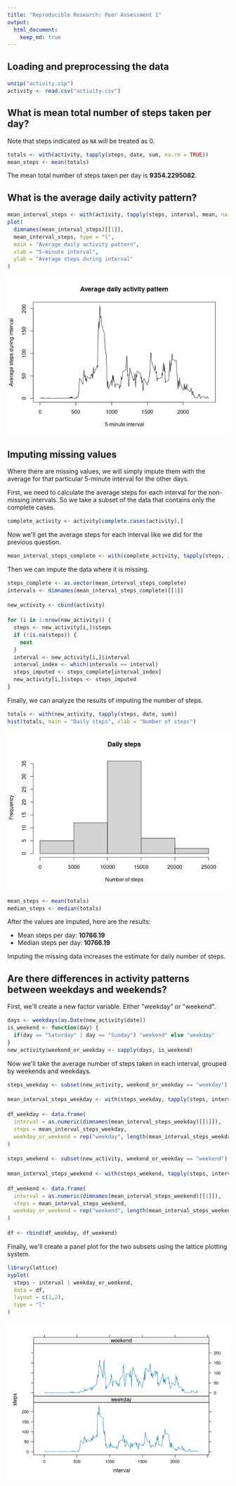 ```yaml
---
title: "Reproducible Research: Peer Assessment 1"
output: 
  html_document:
    keep_md: true
---
```



## Loading and preprocessing the data


```r
unzip("activity.zip")
activity <- read.csv("activity.csv")
```

## What is mean total number of steps taken per day?

Note that steps indicated as `NA` will be treated as 0.

```r
totals <- with(activity, tapply(steps, date, sum, na.rm = TRUE))
mean_steps <- mean(totals)
```

The mean total number of steps taken per day is **9354.2295082**.

## What is the average daily activity pattern?

```r
mean_interval_steps <- with(activity, tapply(steps, interval, mean, na.rm = TRUE))
plot(
  dimnames(mean_interval_steps)[[1]],
  mean_interval_steps, type = "l",
  main = "Average daily activity pattern",
  xlab = "5-minute interval",
  ylab = "Average steps during interval"
)
```

![](PA1_template_files/figure-html/unnamed-chunk-3-1.png)<!-- -->


## Imputing missing values
Where there are missing values, we will simply impute them with the average for that particular 5-minute interval for the other days.

First, we need to calculate the average steps for each interval for the non-missing intervals. So we take a subset of the data that contains only the complete cases.

```r
complete_activity <- activity[complete.cases(activity),]
```

Now we'll get the average steps for each interval like we did for the previous question.

```r
mean_interval_steps_complete <- with(complete_activity, tapply(steps, interval, mean))
```

Then we can impute the data where it is missing.

```r
steps_complete <- as.vector(mean_interval_steps_complete)
intervals <- dimnames(mean_interval_steps_complete)[[1]]

new_activity <- cbind(activity)

for (i in 1:nrow(new_activity)) {
  steps <- new_activity[i,]$steps
  if (!is.na(steps)) {
    next
  }
  interval <- new_activity[i,]$interval
  interval_index <- which(intervals == interval)
  steps_imputed <- steps_complete[interval_index]
  new_activity[i,]$steps <- steps_imputed
}
```

Finally, we can analyze the results of imputing the number of steps.

```r
totals <- with(new_activity, tapply(steps, date, sum))
hist(totals, main = "Daily steps", xlab = "Number of steps")
```

![](PA1_template_files/figure-html/unnamed-chunk-7-1.png)<!-- -->

```r
mean_steps <- mean(totals)
median_steps <- median(totals)
```

After the values are imputed, here are the results:  

* Mean steps per day: **10766.19**
* Median steps per day: **10766.19** 

Imputing the missing data increases the estimate for daily number of steps.

## Are there differences in activity patterns between weekdays and weekends?

First, we'll create a new factor variable. Either "weekday" or "weekend".


```r
days <- weekdays(as.Date(new_activity$date)) 
is_weekend <- function(day) {
  if(day == "Saturday" | day == "Sunday") "weekend" else "weekday"
}
new_activity$weekend_or_weekday <- sapply(days, is_weekend)
```

Now we'll take the average number of steps taken in each interval, grouped by weekends and weekdays.


```r
steps_weekday <- subset(new_activity, weekend_or_weekday == "weekday")

mean_interval_steps_weekday <- with(steps_weekday, tapply(steps, interval, mean))

df_weekday <- data.frame(
  interval = as.numeric(dimnames(mean_interval_steps_weekday)[[1]]),
  steps = mean_interval_steps_weekday,
  weekday_or_weekend = rep("weekday", length(mean_interval_steps_weekday))
)

steps_weekend <- subset(new_activity, weekend_or_weekday == "weekend")

mean_interval_steps_weekend <- with(steps_weekend, tapply(steps, interval, mean))

df_weekend <- data.frame(
  interval = as.numeric(dimnames(mean_interval_steps_weekend)[[1]]),
  steps = mean_interval_steps_weekend,
  weekday_or_weekend = rep("weekend", length(mean_interval_steps_weekend))
)

df <- rbind(df_weekday, df_weekend)
```

Finally, we'll create a panel plot for the two subsets using the lattice plotting system.


```r
library(lattice)
xyplot(
  steps ~ interval | weekday_or_weekend,
  data = df,
  layout = c(1,2),
  type = "l"
)
```

![](PA1_template_files/figure-html/unnamed-chunk-10-1.png)<!-- -->
